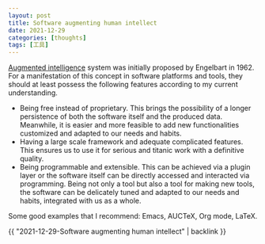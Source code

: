 ```yaml
---
layout: post
title: Software augmenting human intellect
date: 2021-12-29
categories: [thoughts]
tags: [工具]
---
```


[Augmented intelligence](https://dougengelbart.org/content/view/138/) system was initially proposed by Engelbart in 1962. For a manifestation of this concept in software platforms and tools, they should at least possess the following features according to my current understanding.

-   Being free instead of proprietary. This brings the possibility of a longer persistence of both the software itself and the produced data. Meanwhile, it is easier and more feasible to add new functionalities customized and adapted to our needs and habits.
-   Having a large scale framework and adequate complicated features. This ensures us to use it for serious and titanic work with a definitive quality.
-   Being programmable and extensible. This can be achieved via a plugin layer or the software itself can be directly accessed and interacted via programming. Being not only a tool but also a tool for making new tools, the software can be delicately tuned and adapted to our needs and habits, integrated with us as a whole.

Some good examples that I recommend: Emacs, AUCTeX, Org mode, LaTeX.

{{ "2021-12-29-Software augmenting human intellect" | backlink }}
